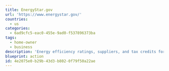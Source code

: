```yaml
---
title: EnergyStar.gov
url: 'https://www.energystar.gov/'
countries:
  - us
categories:
  - 6ad9cfc5-eac0-455e-9ad0-f537896373ba
tags:
  - home-owner
  - business
description: 'Energy efficiency ratings, suppliers, and tax credits for products, homes, utilities, and local governments.  ENERGY STAR is the government-backed symbol for energy efficiency, providing simple, credible, and unbiased information that consumers and businesses rely on to make well-informed decisions.'
blueprint: action
id: 4e2075e0-b29b-43d3-b802-0f79f50a22ae
---
```

